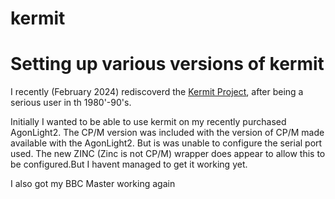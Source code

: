 # kermit
# Setting up various versions of kermit
I recently (February 2024) rediscoverd the [Kermit Project](https://kermitproject.org), after being a serious user in th 1980'-90's.

Initially I wanted to be able to use kermit on my recently purchased AgonLight2. The CP/M version was included with the version of CP/M made available with the AgonLight2. But is was unable to configure the serial port used.
The new ZINC (Zinc is not CP/M) wrapper does appear to allow this to be configured.But I havent managed to get it working yet.

I also got my BBC Master working again

